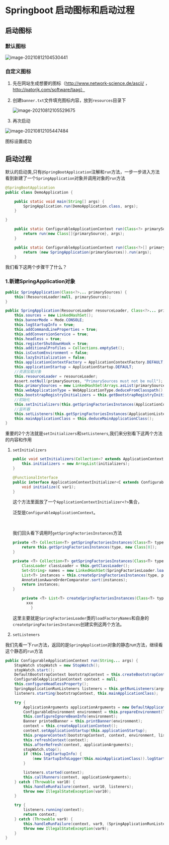 # Springboot 启动图标和启动过程

## 启动图标

### 默认图标

![image-20210812104530441](https://gitee.com/rainscloud/note-images/raw/master/img/20210812104530.png)

### 自定义图标

1. 先在网站生成想要的图标（http://www.network-science.de/ascii/ ， http://patorjk.com/software/taag）

2. 创建`banner.txt`文件填充图标内容，放到`resources`目录下

   ![image-20210812105529675](https://gitee.com/rainscloud/note-images/raw/master/img/20210812105529.png)

3. 再次启动

![image-20210812105447484](https://gitee.com/rainscloud/note-images/raw/master/img/20210812105447.png)

图标设置成功

## 启动过程

默认的启动类,只有`@SpringBootApplication`注解和`run`方法，一步一步进入方法看到新建了一个`SpringApplication`对象并调用对象的`run`方法

```java
@SpringBootApplication
public class DemoApplication {

    public static void main(String[] args) {
        SpringApplication.run(DemoApplication.class, args);
    }

}
```

```java
    public static ConfigurableApplicationContext run(Class<?> primarySource, String... args) {
        return run(new Class[]{primarySource}, args);
    }

    public static ConfigurableApplicationContext run(Class<?>[] primarySources, String[] args) {
        return (new SpringApplication(primarySources)).run(args);
    }
```

我们看下这两个步骤干了什么？

### 1.新建SpringApplication对象

```java
public SpringApplication(Class<?>... primarySources) {
    this((ResourceLoader)null, primarySources);
}

public SpringApplication(ResourceLoader resourceLoader, Class<?>... primarySources) {
    this.sources = new LinkedHashSet();
    this.bannerMode = Mode.CONSOLE;
    this.logStartupInfo = true;
    this.addCommandLineProperties = true;
    this.addConversionService = true;
    this.headless = true;
    this.registerShutdownHook = true;
    this.additionalProfiles = Collections.emptySet();
    this.isCustomEnvironment = false;
    this.lazyInitialization = false;
    this.applicationContextFactory = ApplicationContextFactory.DEFAULT;
    this.applicationStartup = ApplicationStartup.DEFAULT;
    //资源加载对象
    this.resourceLoader = resourceLoader;
    Assert.notNull(primarySources, "PrimarySources must not be null");
    this.primarySources = new LinkedHashSet(Arrays.asList(primarySources));
    this.webApplicationType = WebApplicationType.deduceFromClasspath();
    this.bootstrapRegistryInitializers = this.getBootstrapRegistryInitializersFromSpringFactories();
    //初始化
    this.setInitializers(this.getSpringFactoriesInstances(ApplicationContextInitializer.class));
    //监听器
    this.setListeners(this.getSpringFactoriesInstances(ApplicationListener.class));
    this.mainApplicationClass = this.deduceMainApplicationClass();
}
```

重要的2个方法就是`setInitializers`和`setListeners`,我们来分别看下这两个方法的内容和作用

1. `setInitializers`

   ```java
   public void setInitializers(Collection<? extends ApplicationContextInitializer<?>> initializers) {
       this.initializers = new ArrayList(initializers);
   }
   ```

   ```java
   @FunctionalInterface
   public interface ApplicationContextInitializer<C extends ConfigurableApplicationContext> {
       void initialize(C var1);
   }
   ```

    这个方法里面放了一个`ApplicationContextInitializer<?>`集合，

   泛型是`ConfigurableApplicationContext`。

   <br>

   我们回头看下调用时`getSpringFactoriesInstances`方法

   ```java
   private <T> Collection<T> getSpringFactoriesInstances(Class<T> type) {
       return this.getSpringFactoriesInstances(type, new Class[0]);
   }
   
   private <T> Collection<T> getSpringFactoriesInstances(Class<T> type, Class<?>[] parameterTypes, Object... args) {
       ClassLoader classLoader = this.getClassLoader();
       Set<String> names = new LinkedHashSet(SpringFactoriesLoader.loadFactoryNames(type, classLoader));
       List<T> instances = this.createSpringFactoriesInstances(type, parameterTypes, classLoader, args, names);
       AnnotationAwareOrderComparator.sort(instances);
       return instances;
   }
   
       private <T> List<T> createSpringFactoriesInstances(Class<T> type, Class<?>[] parameterTypes, ClassLoader classLoader, Object[] args, Set<String> names) {
         xxx
           }
   ```

   这里主要就是`SpringFactoriesLoader`类的`loadFactoryNames`和自身的`createSpringFactoriesInstances`创建实例这两个方法。

   

   

2. `setListeners`















我们先看一下`run`方法，返回的是`SpringApplication`对象的静态run方法，继续看这个静态的`run`方法

```java
public ConfigurableApplicationContext run(String... args) {
    StopWatch stopWatch = new StopWatch();
    stopWatch.start();
    DefaultBootstrapContext bootstrapContext = this.createBootstrapContext();
    ConfigurableApplicationContext context = null;
    this.configureHeadlessProperty();
    SpringApplicationRunListeners listeners = this.getRunListeners(args);
    listeners.starting(bootstrapContext, this.mainApplicationClass);

    try {
        ApplicationArguments applicationArguments = new DefaultApplicationArguments(args);
        ConfigurableEnvironment environment = this.prepareEnvironment(listeners, bootstrapContext, applicationArguments);
        this.configureIgnoreBeanInfo(environment);
        Banner printedBanner = this.printBanner(environment);
        context = this.createApplicationContext();
        context.setApplicationStartup(this.applicationStartup);
        this.prepareContext(bootstrapContext, context, environment, listeners, applicationArguments, printedBanner);
        this.refreshContext(context);
        this.afterRefresh(context, applicationArguments);
        stopWatch.stop();
        if (this.logStartupInfo) {
            (new StartupInfoLogger(this.mainApplicationClass)).logStarted(this.getApplicationLog(), stopWatch);
        }

        listeners.started(context);
        this.callRunners(context, applicationArguments);
    } catch (Throwable var10) {
        this.handleRunFailure(context, var10, listeners);
        throw new IllegalStateException(var10);
    }

    try {
        listeners.running(context);
        return context;
    } catch (Throwable var9) {
        this.handleRunFailure(context, var9, (SpringApplicationRunListeners)null);
        throw new IllegalStateException(var9);
    }
}
```